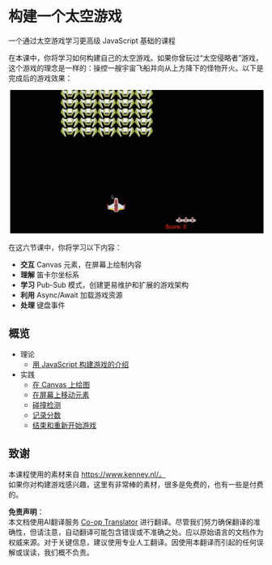 <!--
CO_OP_TRANSLATOR_METADATA:
{
  "original_hash": "c40a698395ee5102715f7880bba3f2e7",
  "translation_date": "2025-08-23T22:51:01+00:00",
  "source_file": "6-space-game/README.md",
  "language_code": "zh"
}
-->
# 构建一个太空游戏

一个通过太空游戏学习更高级 JavaScript 基础的课程

在本课中，你将学习如何构建自己的太空游戏。如果你曾玩过“太空侵略者”游戏，这个游戏的理念是一样的：操控一艘宇宙飞船并向从上方降下的怪物开火。以下是完成后的游戏效果：

![完成的游戏](../../../6-space-game/images/pewpew.gif)

在这六节课中，你将学习以下内容：

- **交互** Canvas 元素，在屏幕上绘制内容
- **理解** 笛卡尔坐标系
- **学习** Pub-Sub 模式，创建更易维护和扩展的游戏架构
- **利用** Async/Await 加载游戏资源
- **处理** 键盘事件

## 概览

- 理论
   - [用 JavaScript 构建游戏的介绍](1-introduction/README.md)
- 实践
   - [在 Canvas 上绘图](2-drawing-to-canvas/README.md)
   - [在屏幕上移动元素](3-moving-elements-around/README.md)
   - [碰撞检测](4-collision-detection/README.md)
   - [记录分数](5-keeping-score/README.md)
   - [结束和重新开始游戏](6-end-condition/README.md)

## 致谢

本课程使用的素材来自 https://www.kenney.nl/。  
如果你对构建游戏感兴趣，这里有非常棒的素材，很多是免费的，也有一些是付费的。

**免责声明**：  
本文档使用AI翻译服务 [Co-op Translator](https://github.com/Azure/co-op-translator) 进行翻译。尽管我们努力确保翻译的准确性，但请注意，自动翻译可能包含错误或不准确之处。应以原始语言的文档作为权威来源。对于关键信息，建议使用专业人工翻译。因使用本翻译而引起的任何误解或误读，我们概不负责。
